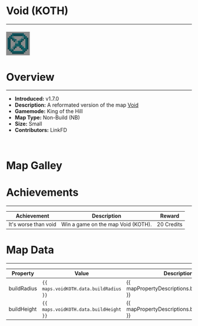 <!-- replace _map_ with the actual map name -->
<!-- change gamemode type for the Map data description  -->
# Void (KOTH)

***

#### ![voidKOTHicon](../assets/maps/voidKOTH/voidKOTH-icon.jpg)

# Overview
***
- **Introduced:** v1.7.0
- **Description:** A reformated version of the map [Void](Void)
- **Gamemode:** King of the Hill
- **Map Type:** Non-Build (NB)
- **Size:** Small
- **Contributors:** LinkFD

<br />  

# Map Galley

# Achievements
***

| Achievement | Description | Reward |
| ----- | ----- | ------ |
| It's worse than void | Win a game on the map Void (KOTH). | 20 Credits |



# Map Data
***

| Property | Value | Description |
| ----------- | ----------- | ------ |
| buildRadius |`{{ maps.voidKOTH.data.buildRadius }}`| {{ mapPropertyDescriptions.buildRadius.koth }} |
| buildHeight |`{{ maps.voidKOTH.data.buildHeight }}`| {{ mapPropertyDescriptions.buildHeight.koth }} |
